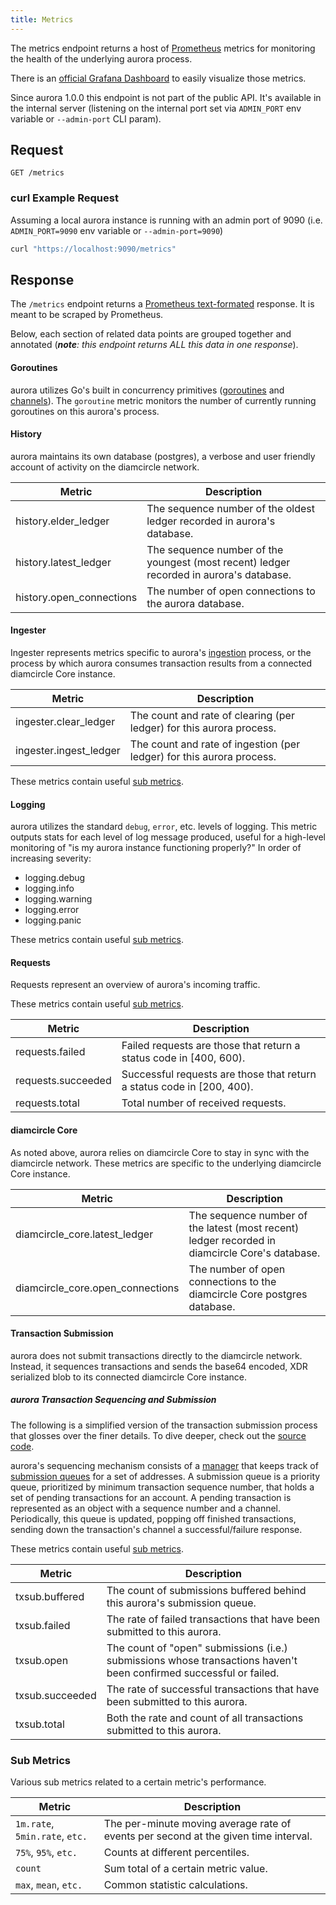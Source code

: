 ```yaml
---
title: Metrics
---
```


The metrics endpoint returns a host of [Prometheus](https://prometheus.io/) metrics for monitoring the health of the underlying aurora process.

There is an [official Grafana Dashboard](https://grafana.com/grafana/dashboards/13793) to easily visualize those metrics.

Since aurora 1.0.0 this endpoint is not part of the public API. It's available in the internal server (listening on the internal port set via `ADMIN_PORT` env variable or `--admin-port` CLI param).

## Request

```
GET /metrics
```

### curl Example Request

Assuming a local aurora instance is running with an admin port of 9090 (i.e. `ADMIN_PORT=9090` env variable or `--admin-port=9090`)

```sh
curl "https://localhost:9090/metrics"
```


## Response

The `/metrics` endpoint returns a [Prometheus text-formated](https://prometheus.io/docs/instrumenting/exposition_formats/#text-based-format) response. It is meant to be scraped by Prometheus.

Below, each section of related data points are grouped together and annotated (***note**: this endpoint returns ALL this data in one response*).


#### Goroutines

aurora utilizes Go's built in concurrency primitives ([goroutines](https://gobyexample.com/goroutines) and [channels](https://gobyexample.com/channels)). The `goroutine` metric monitors the number of currently running goroutines on this aurora's process.


#### History

aurora maintains its own database (postgres), a verbose and user friendly account of activity on the diamcircle network.

|    Metric     |  Description                                                                                                                               |
| ---------------- |  ------------------------------------------------------------------------------------------------------------------------------ |
| history.elder_ledger     | The sequence number of the oldest ledger recorded in aurora's database. |
| history.latest_ledger    | The sequence number of the youngest (most recent) ledger recorded in aurora's database.  |
| history.open_connections | The number of open connections to the aurora database. |


#### Ingester

Ingester represents metrics specific to aurora's [ingestion](https://go/blob/master/services/aurora/internal/docs/reference/admin.md#ingesting-diamcircle-core-data) process, or the process by which aurora consumes transaction results from a connected diamcircle Core instance.

|    Metric     |  Description                                                                                                                               |
| ---------------- |  ------------------------------------------------------------------------------------------------------------------------------ |
| ingester.clear_ledger |  The count and rate of clearing (per ledger) for this aurora process.  |
| ingester.ingest_ledger | The count and rate of ingestion (per ledger)  for this aurora process. |

These metrics contain useful [sub metrics](#sub-metrics).


#### Logging

aurora utilizes the standard `debug`, `error`, etc. levels of logging. This metric outputs stats for each level of log message produced, useful for a high-level monitoring of "is my aurora instance functioning properly?" In order of increasing severity:

* logging.debug
* logging.info
* logging.warning
* logging.error
* logging.panic

These metrics contain useful [sub metrics](#sub-metrics).

#### Requests

Requests represent an overview of aurora's incoming traffic.

These metrics contain useful [sub metrics](#sub-metrics).

|    Metric     |  Description                                                                                                                               |
| ---------------- |  ------------------------------------------------------------------------------------------------------------------------------ |
| requests.failed | Failed requests are those that return a status code in [400, 600). |
| requests.succeeded | Successful requests are those that return a status code in [200, 400). |
| requests.total | Total number of received requests.  |

#### diamcircle Core
As noted above, aurora relies on diamcircle Core to stay in sync with the diamcircle network. These metrics are specific to the underlying diamcircle Core instance.

|    Metric     |  Description                                                                                                                               |
| ---------------- |  ------------------------------------------------------------------------------------------------------------------------------ |
| diamcircle_core.latest_ledger    | The sequence number of the latest (most recent) ledger recorded in diamcircle Core's database.  |
| diamcircle_core.open_connections | The number of open connections to the diamcircle Core postgres database.  |

#### Transaction Submission

aurora does not submit transactions directly to the diamcircle network. Instead, it sequences transactions and sends the base64 encoded, XDR serialized blob to its connected diamcircle Core instance. 

##### aurora Transaction Sequencing and Submission

The following is a simplified version of the transaction submission process that glosses over the finer details. To dive deeper, check out the [source code](https://go/tree/master/services/aurora/internal/txsub).

aurora's sequencing mechanism consists of a [manager](https://go/blob/master/services/aurora/internal/txsub/sequence/manager.go) that keeps track of [submission queues](https://go/blob/master/services/aurora/internal/txsub/sequence/queue.go) for a set of addresses. A submission queue is a  priority queue, prioritized by minimum transaction sequence number, that holds a set of pending transactions for an account. A pending transaction is represented as an object with a sequence number and a channel. Periodically, this queue is updated, popping off finished transactions, sending down the transaction's channel a successful/failure response.

These metrics contain useful [sub metrics](#sub-metrics).


|    Metric     |  Description                                                                                                                               |
| ---------------- |  ------------------------------------------------------------------------------------------------------------------------------ |
| txsub.buffered | The count of submissions buffered behind this aurora's submission queue.  |
| txsub.failed | The rate of failed transactions that have been submitted to this aurora.  |
| txsub.open | The count of "open" submissions (i.e.) submissions whose transactions haven't been confirmed successful or failed.  |
| txsub.succeeded | The rate of successful transactions that have been submitted to this aurora.  |
| txsub.total | Both the rate and count of all transactions submitted to this aurora. |

### Sub Metrics
Various sub metrics related to a certain metric's performance.

|    Metric     |  Description                                                                                                                               |
| ---------------- |  ------------------------------------------------------------------------------------------------------------------------------ |
| `1m.rate`, `5min.rate`, `etc.` | The per-minute moving average rate of events per second at the given time interval.  |
| `75%`, `95%`, `etc.` | Counts at different percentiles.  |
| `count` | Sum total of a certain metric value.  |
| `max`, `mean`, `etc.` |  Common statistic calculations. |




